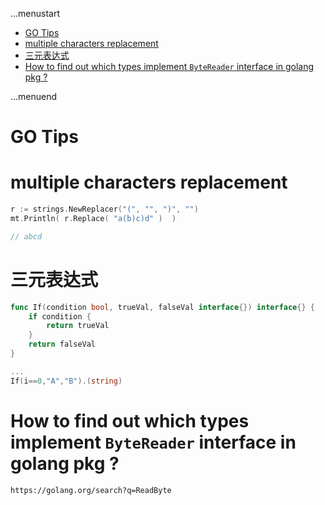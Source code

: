 ...menustart

 - [GO Tips](#8b1b84c36166bd2b2098cdf1fe2f18e4)
 - [multiple characters replacement](#092987d14c5ea50ca1043604d333f7f7)
 - [三元表达式](#6ada22780ed552c34465864a2648f7e9)
 - [How to find out which types implement `ByteReader` interface  in golang pkg ?](#0dde39dcf0c3c5e0a4c1625dd3bd1862)

...menuend


<h2 id="8b1b84c36166bd2b2098cdf1fe2f18e4"></h2>

# GO Tips

<h2 id="092987d14c5ea50ca1043604d333f7f7"></h2>

# multiple characters replacement

```go
r := strings.NewReplacer("(", "", ")", "")                                                                                                     
mt.Println( r.Replace( "a(b)c)d" )  )

// abcd
```

<h2 id="6ada22780ed552c34465864a2648f7e9"></h2>

# 三元表达式

```go
func If(condition bool, trueVal, falseVal interface{}) interface{} {  
    if condition {
        return trueVal
    }
    return falseVal
}

...
If(i==0,"A","B").(string)
```

<h2 id="0dde39dcf0c3c5e0a4c1625dd3bd1862"></h2>

# How to find out which types implement `ByteReader` interface  in golang pkg ?

```
https://golang.org/search?q=ReadByte
```


